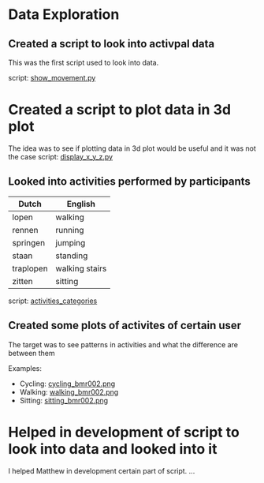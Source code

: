 # Data Exploration

## Created a script to look into activpal data

This was the first script used to look into data. 

script: [show_movement.py](evidence/show_movement.py)

# Created a script to plot data in 3d plot
The idea was to see if plotting data in 3d plot would be useful and it was not the case
script: [display_x_y_z.py](evidence/display_x_y_z.py)

## Looked into activities performed by participants
 | Dutch | English |
| ------ | ------ |
| lopen | walking |
| rennen |running |
| springen |jumping|
| staan | standing |
| traplopen | walking stairs |
| zitten | sitting|

script:  [activities_categories](evidence/activites_categories.ipynb)

## Created some plots of activites of certain user
The target was to see patterns in activities and what the difference are between them

Examples: 
- Cycling: [cycling_bmr002.png](evidence/cycling_bmr002.png)
- Walking: [walking_bmr002.png](evidence/walking_bmr002.png)
- Sitting: [sitting_bmr002.png](evidence/sitting_bmr002.png)

# Helped in development of script to look into data and looked into it

I helped Matthew in development certain part of script.
...